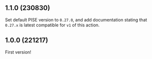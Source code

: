 ## 1.1.0 (230830)

Set default PISE version to `0.27.0`, and add documentation stating that
`0.27.x` is latest compatible for `v1` of this action.

## 1.0.0 (221217)

First version!
